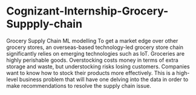 # Cognizant-Internship-Grocery-Suppply-chain
Grocery Supply Chain ML modelling
To get a market edge over other grocery stores, an overseas-based technology-led grocery store chain significantly relies on emerging technologies such as IoT. Groceries are highly perishable goods. Overstocking costs money in terms of extra storage and waste, but understocking risks losing customers. Companies want to know how to stock their products more effectively. This is a high-level business problem that will have one delving into the data in order to make recommendations to resolve the supply chain issue.
